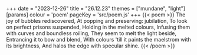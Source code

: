 +++
date = "2023-12-26"
title = "26.12.23"
themes = ["mundane", "light"]
[params]
  colour = 'poem'
  pageKey = 'src/poem.js'
+++
{{< poem >}}
The joy of bubbles rediscovered,
At popping and preserving: jubilation,
To look on perfect prisons suspended,
Holding in the melted colours,
Infusing them with curves and boundless roiling,
They seem to melt the light beside,
Entrancing it to bow and blend,
With colours 'till it paints the maelstrom with its brightness,
And halos the edge with specular shine.
{{< /poem >}}